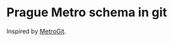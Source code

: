Prague Metro schema in git
==========================

Inspired by [MetroGit](https://github.com/vbarbaresi/MetroGit).
